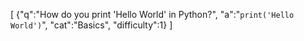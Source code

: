 [
  {"q":"How do you print 'Hello World' in Python?",
  "a":"<code>print('Hello World')</code>",
  "cat":"Basics",
  "difficulty":1}
]
